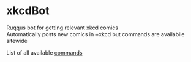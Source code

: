 # xkcdBot

Ruqqus bot for getting relevant xkcd comics  
Automatically posts new comics in +xkcd but commands are availabile sitewide  

List of all available [commands](/COMMANDS.md)
